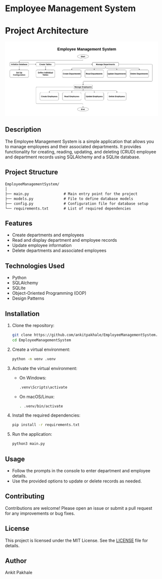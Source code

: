 # Employee Management System

# Project Architecture
![Employee Management System](EmployeeManagementSystemArchitecture.jpg)

## Description
The Employee Management System is a simple application that allows you to manage employees and their associated departments. It provides functionality for creating, reading, updating, and deleting (CRUD) employee and department records using SQLAlchemy and a SQLite database.

## Project Structure
```
EmployeeManagementSystem/
│
├── main.py                # Main entry point for the project
├── models.py              # File to define database models
├── config.py              # Configuration file for database setup
└── requirements.txt       # List of required dependencies
```

## Features
- Create departments and employees
- Read and display department and employee records
- Update employee information
- Delete departments and associated employees

## Technologies Used
- Python
- SQLAlchemy
- SQLite
- Object-Oriented Programming (OOP)
- Design Patterns

## Installation
1. Clone the repository:

   ```bash
   git clone https://github.com/ankitpakhale/EmployeeManagementSystem.git
   cd EmployeeManagementSystem
   ```

2. Create a virtual environment:
   ```bash
   python -m venv .venv
   ```
3. Activate the virtual environment:

   - On Windows:
     ```bash
     .venv\Scripts\activate
     ```
   - On macOS/Linux:
     ```bash
     . .venv/bin/activate
     ```

4. Install the required dependencies:

   ```bash
   pip install -r requirements.txt
   ```

5. Run the application:
   ```bash
   python3 main.py
   ```

## Usage
- Follow the prompts in the console to enter department and employee details.
- Use the provided options to update or delete records as needed.

## Contributing
Contributions are welcome! Please open an issue or submit a pull request for any improvements or bug fixes.

## License
This project is licensed under the MIT License. See the [LICENSE](LICENSE) file for details.

## Author
Ankit Pakhale
